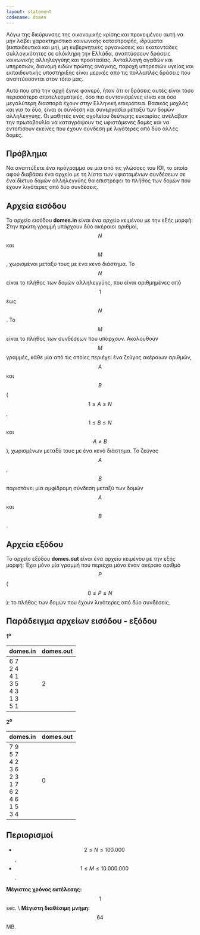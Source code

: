 ```yaml
---
layout: statement
codename: domes
---
```


Λόγω της διεύρυνσης της οικονομικής κρίσης και προκειμένου αυτή να μην λάβει χαρακτηριστικά κοινωνικής καταστροφής, ιδρύματα (εκπαιδευτικά και μη), μη κυβερνητικές οργανώσεις και εκατοντάδες συλλογικότητες σε ολόκληρη την Ελλάδα, αναπτύσσουν δράσεις κοινωνικής αλληλεγγύης και προστασίας. Aνταλλαγή αγαθών και υπηρεσιών, διανομή ειδών πρώτης ανάγκης, παροχή υπηρεσιών υγείας και εκπαιδευτικής υποστήριξης είναι μερικές από τις πολλαπλές δράσεις που αναπτύσσονται στον τόπο μας.

Aυτό που από την αρχή έγινε φανερό, ήταν ότι οι δράσεις αυτές είναι τόσο περισσότερο αποτελεσματικές, όσο πιο συντονισμένες είναι και όσο μεγαλύτερη διασπορά έχουν στην Ελληνική επικράτεια. Bασικός μοχλός και για τα δύο, είναι οι σύνδεση και συνεργασία μεταξύ των δομών αλληλεγγύης. Οι μαθητές ενός σχολείου δεύτερης ευκαιρίας ανέλαβαν την πρωτοβουλία να καταγράψουν τις υφιστάμενες δομές και να εντοπίσουν εκείνες που έχουν σύνδεση με λιγότερες από δύο άλλες δομές.

## Πρόβλημα

Nα αναπτύξετε ένα πρόγραμμα σε μια από τις γλώσσες του ΙΟΙ, το οποίο αφού διαβάσει ένα αρχείο με τη λίστα των υφισταμένων συνδέσεων σε ένα δίκτυο δομών αλληλεγγύης θα επιστρέφει το πλήθος των δομών που έχουν λιγότερες από δύο συνδέσεις.

## Aρχεία εισόδου

Το αρχείο εισόδου **domes.in** είναι ένα αρχείο κειμένου με την εξής μορφή: Στην πρώτη γραμμή υπάρχουν δύο ακέραιοι αριθμοί, $$N$$ και $$M$$, χωρισμένοι μεταξύ τους με ένα κενό διάστημα. Το $$N$$ είναι το πλήθος των δομών αλληλεγγύης, που είναι αριθμημένες από $$1$$ έως $$N$$. Το $$M$$ είναι το πλήθος των συνδέσεων που υπάρχουν. Aκολουθούν $$M$$ γραμμές, κάθε μία από τις οποίες περιέχει ένα ζεύγος ακέραιων αριθμών, $$A$$ και $$B$$ ($$1 \leq A \leq N$$, $$1 \leq B \leq N$$ και $$A \neq B$$), χωρισμένων μεταξύ τους με ένα κενό διάστημα. Το ζεύγος $$A$$, $$B$$ παριστάνει μία αμφίδρομη σύνδεση μεταξύ των δομών $$A$$ και $$B$$.

## Aρχεία εξόδου

Το αρχείο εξόδου **domes.out** είναι ένα αρχείο κειμένου με την εξής μορφή: Έχει μόνο μία γραμμή που περιέχει μόνο έναν ακέραιο αριθμό $$P$$ ($$0 \leq P \leq N$$): το πλήθος των δομών που έχουν λιγότερες από δύο συνδέσεις.

## Παράδειγμα αρχείων εισόδου - εξόδου

**1<sup>o</sup>**

| **domes.in**                         | **domes.out** |
| ------------------------------------ | ------------- |
| 6 7 <br> 2 4 <br> 4 1 <br> 3 5 <br> 4 3 <br> 1 3 <br> 5 1 <br> |  2 |

**2<sup>o</sup>**

| **domes.in**                         | **domes.out** |
| ------------------------------------ | ------------- |
| 7 9 <br> 5 7 <br> 4 2 <br> 3 6 <br> 2 3 <br> 1 7 <br> 6 2 <br> 4 6 <br> 1 5 <br> 3 4 |  0 |

## Περιορισμοί

 * $$2 \leq N \leq 100.000$$,
 * $$1 \leq M \leq 10.000.000$$.

**Mέγιστος χρόνος εκτέλεσης:** $$1$$ sec. \\
**Mέγιστη διαθέσιμη μνήμη:** $$64$$ MB.
